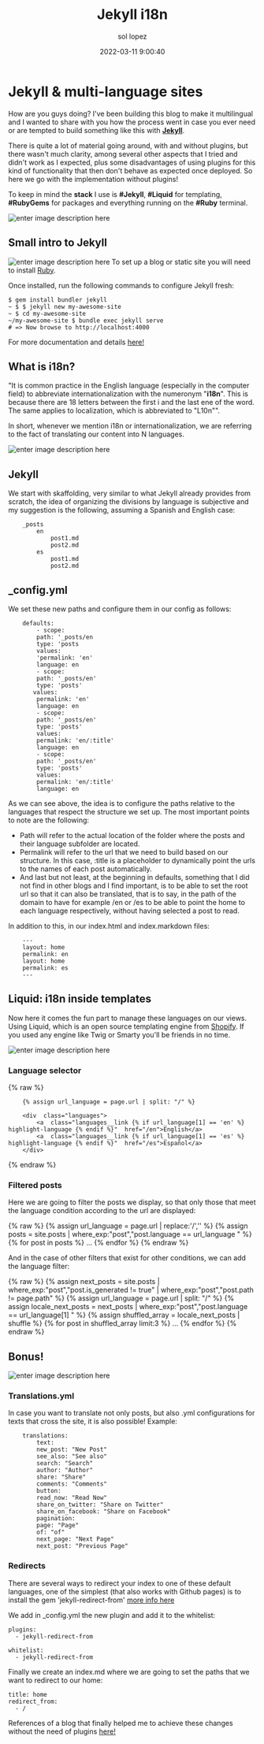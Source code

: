 ﻿---
date: 2022-03-11 9:00:40
layout: post
title: Jekyll i18n
language: en
description: Jekyll multi-language static sites.
image: '../assets/img/jekyll.png'
category: CODE
tags:
  - i18n
  - ruby
  - jekyll
  - liquid
  - humor
author: sol lopez
---

# Jekyll & multi-language sites

How are you guys doing? I've been building this blog to make it multilingual and I wanted to share with you how the process went in case you ever need or are tempted to build something like this with **[Jekyll](https://jekyllrb.com/)**. 

There is quite a lot of material going around, with and without plugins, but there wasn't much clarity, among several other aspects that I tried and didn't work as I expected, plus some disadvantages of using plugins for this kind of functionality that then don't behave as expected once deployed. So here we go with the implementation without plugins! 

To keep in mind the **stack** I use is **#Jekyll**, **#Liquid** for templating, **#RubyGems** for packages and everything running on the **#Ruby** terminal.

![enter image description here](https://carmoreno.com.co/images/2015-08-13/Github+Jekyll.jpg)

## Small intro to Jekyll

![enter image description here](https://image.slidesharecdn.com/aim7kqcoqc6dusfll3gm-signature-9ff89d408952ea78b05546340ca59f8bd91acc82c66dd85f2dbb5fd5e586889e-poli-150315050019-conversion-gate01/95/git-your-jekyll-on-webcamp-ljubljana-2015-2-638.jpg?cb=1426395924)
To set up a blog or static site you will need to install [Ruby](https://rubyinstaller.org/downloads/).

Once installed, run the following commands to configure Jekyll fresh:

    $ gem install bundler jekyll
    ~ $ $ jekyll new my-awesome-site
    ~ $ cd my-awesome-site
    ~/my-awesome-site $ bundle exec jekyll serve
    # => Now browse to http://localhost:4000
For more documentation and details [here!](https://jekyllrb.com/)

## What is i18n?

"It is common practice in the English language (especially in the computer field) to abbreviate internationalization with the numeronym "**i18n**". This is because there are 18 letters between the first i and the last ene of the word. The same applies to localization, which is abbreviated to "L10n"".

In short, whenever we mention i18n or internationalization, we are referring to the fact of translating our content into N languages.

![enter image description here](http://carriedils.com/wp-content/uploads/2014/10/wrap-all-the-strings-meme.jpg)

## Jekyll
We start with skaffolding, very similar to what Jekyll already provides from scratch, the idea of organizing the divisions by language is subjective and my suggestion is the following, assuming a Spanish and English case:
```
    _posts
    	en
    		post1.md
    		post2.md
    	es
    		post1.md
    		post2.md
```

## _config.yml
We set these new paths and configure them in our config as follows:
```
    defaults:
        - scope:
        path: '_posts/en
        type: 'posts
        values:
        'permalink: 'en'
        language: en
        - scope:
        path: '_posts/en'
        type: 'posts'
       values:
        permalink: 'en'
        language: en
        - scope:
        path: '_posts/en'
        type: 'posts'
        values:
        permalink: 'en/:title'
        language: en
        - scope:
        path: '_posts/en'
        type: 'posts'
        values:
        permalink: 'en/:title'
        language: en
```

As we can see above, the idea is to configure the paths relative to the languages that respect the structure we set up.  The most important points to note are the following:

 - Path will refer to the actual location of the folder where the posts and their language subfolder are located.
 - Permalink will refer to the url that we need to build based on our structure. In this case, :title is a placeholder to dynamically point the urls to the names of each post automatically.
 - And last but not least, at the beginning in defaults, something that I did not find in other blogs and I find important, is to be able to set the root url so that it can also be translated, that is to say, in the path of the domain to have for example /en or /es to be able to point the home to each language respectively, without having selected a post to read.

In addition to this, in our index.html and index.markdown files:

```
    ---
    layout: home
    permalink: en
    layout: home
    permalink: es
    ---
```

## Liquid: i18n inside templates

Now here it comes the fun part to manage these languages on our views. Using Liquid, which is an open source templating engine from [Shopify](https://www.shopify.com/partners/blog/115244038-an-overview-of-liquid-shopifys-templating-language). If you used any engine like Twig or Smarty you'll be friends in no time.

![enter image description here](https://i.imgflip.com/1sg489.jpg)

### Language selector
{% raw %}
```
    {% assign url_language = page.url | split: "/" %}
    
    <div  class="languages">
        <a  class="languages__link {% if url_language[1] == 'en' %} highlight-language {% endif %}"  href="/en">English</a>
        <a  class="languages__link {% if url_language[1] == 'es' %} highlight-language {% endif %}"  href="/es">Español</a>
    </div>
```
{% endraw %}
### Filtered posts

Here we are going to filter the posts we display, so that only those that meet the language condition according to the url are displayed:

{% raw %}
    {% assign url_language = page.url | replace:'/','' %}
    {% assign posts = site.posts | where_exp:"post","post.language == url_language " %}
    {% for post in posts %}
    ...
    {% endfor %}
{% endraw %}

And in the case of other filters that exist for other conditions, we can add the language filter:

{% raw %}
    {% assign next_posts = site.posts | where_exp:"post","post.is_generated != true" | where_exp:"post","post.path != page.path" %}
    {% assign url_language = page.url | split: "/" %}
    {% assign locale_next_posts = next_posts | where_exp:"post","post.language == url_language[1] " %}
    {% assign shuffled_array = locale_next_posts | shuffle %}
    {% for post in shuffled_array limit:3 %}
    ...
    {% endfor %}
{% endraw %}

## Bonus!

![enter image description here](https://i.imgflip.com/28hmnc.jpg)
### Translations.yml

In case you want to translate not only posts, but also .yml configurations for texts that cross the site, it is also possible!
Example:

```
    translations:
        text:
        new_post: "New Post"
        see_also: "See also"
        search: "Search"
        author: "Author"
        share: "Share"
        comments: "Comments"
        button:
        read_now: "Read Now"
        share_on_twitter: "Share on Twitter"
        share_on_facebook: "Share on Facebook"
        pagination:
        page: "Page"
        of: "of"
        next_page: "Next Page"
        next_post: "Previous Page"
```


### Redirects

There are several ways to redirect your index to one of these default languages, one of the simplest (that also works with Github pages) is to install the gem 'jekyll-redirect-from' [more info here](https://github.com/jekyll/jekyll-redirect-from#usage)

We add in _config.yml the new plugin and add it to the whitelist:

```
plugins:
  - jekyll-redirect-from

whitelist:
  - jekyll-redirect-from
```

Finally we create an index.md where we are going to set the paths that we want to redirect to our home:

```
title: home
redirect_from:
  - /
```

References of a blog that finally helped me to achieve these changes without the need of plugins [here!](https://www.usecue.com/blog/multilingual-jekyll-websites/)